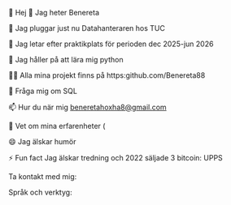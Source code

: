👋 Hej 👋 Jag heter Benereta

🔭 Jag pluggar just nu Datahanteraren hos TUC

👀 Jag letar efter praktikplats för perioden dec 2025-jun 2026

🌱 Jag håller på att lära mig python

👨‍💻 Alla mina projekt finns på https:github.com/Benereta88

💬 Fråga mig om SQL

📫 Hur du när mig beneretahoxha8@gmail.com

📄 Vet om mina erfarenheter (

😄 Jag älskar humör 

⚡ Fun fact Jag älskar tredning och 2022 säljade 3 bitcoin: UPPS


Ta kontakt med mig:


Språk och verktyg:

<!--
**Benereta88/Benereta88** is a ✨ _special_ ✨ repository because its `README.md` (this file) appears on your GitHub profile.


